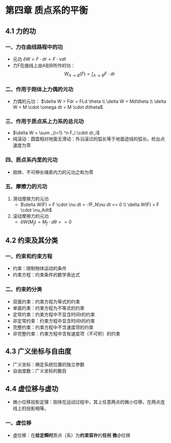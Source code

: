 # 第四章 质点系的平衡
## 4.1 力的功
### 一、力在曲线路程中的功
- 元功 $\delta W = F \cdot dr = F \cdot \nu dt$
- 力F在曲线上由A到B所作的功： $$W_{A\rightarrow B}(F) = \int _{A\rightarrow B} F \cdot dr$$
### 二、作用于刚体上力偶的元功
- 力偶的元功： 
$\delta W = Fdr = FLd \theta \\ \delta W = Md\theta \\ \delta W = M \cdot \omega dt = M \cdot d\theta$
### 三、作用于质点系上力系的总元功
-  $\delta W = \sum _{i=1} ^n F_i \cdot dr_i$
- 纯滚动：圆盘相对地面无滑动：外沿滚过的弧长等于地面迹线的弧长。检出点速度为零
### 四、质点系内里的元功
- 刚体、不可伸长绳索内力的元功之和为零
### 五、摩擦力的元功
1. 滑动摩擦力的元功
	-  $\delta W(F) = F \cdot \nu dt = -fF_N\nu dt <= 0 \\ \delta W(F) = F \cdot \nu_Adt$
2. 滚动摩擦力的元功
	-  $\delta W(M_f) = M_f \cdot d\theta <= 0$
## 4.2 约束及其分类
### 一、约束和约束方程
- 约束：限制物体运动的条件
- 约束方程：约束条件的数学表达式
### 二、约束的分类
- 双面约束：约束方程为等式的约束
- 单面约束：约束方程为不等式的约束
- 定常约束：约束方程中不显含时间t的约束
- 非定常约束：约束方程中显含时间t的约束
- 完整约束：约束方程中不含速度项的约束
- 非完整约束：约束方程中含有速度项（不可积）的约束
## 4.3 广义坐标与自由度
- 广义坐标：确定系统位置的独立参数
- 自由度数：广义坐标的数目
## 4.4 虚位移与虚功
- 微小位移投影定理：刚体在运动过程中，其上任意两点的微小位移，在两点连线上的投影相等。
### 一、虚位移
- 虚位移：在**给定瞬时**质点（系）为**约束容许**的**任何** **微小**位移
